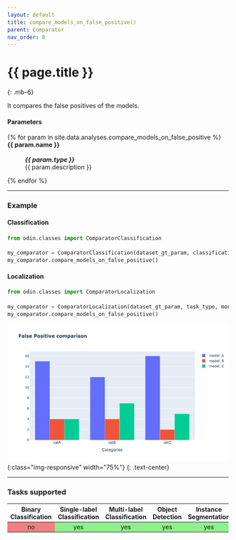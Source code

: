 ```yaml
---
layout: default
title: compare_models_on_false_positive()
parent: Comparator
nav_order: 8
---
```


# {{ page.title }}
{: .mb-6}

It compares the false positives of the models.


#### Parameters
<dl>
  {% for param in site.data.analyses.compare_models_on_false_positive %}

  <dt><strong>{{ param.name }}</strong></dt>
  <dd><br><b><i>{{ param.type }}</i></b></dd><dd>{{ param.description }}</dd>

  {% endfor %}
</dl>

<hr>

### Example

#### Classification
```py
from odin.classes import ComparatorClassification

my_comparator = ComparatorClassification(dataset_gt_param, classification_type, models_proposals)
my_comparator.compare_models_on_false_positive()
```

#### Localization
```py
from odin.classes import ComparatorLocalization

my_comparator = ComparatorLocalization(dataset_gt_param, task_type, models_proposals)
my_comparator.compare_models_on_false_positive()
```

![compare_models_on_curve_output](../img/comparator/comparison_fp.png){:class="img-responsive" width="75%"}
{: .text-center}

<hr>

### Tasks supported
<table>
  <thead>
    <tr class="header">
      <th>Binary Classification</th>
      <th>Single-label Classification</th>
      <th>Multi-label Classification</th>
      <th>Object Detection</th>
      <th>Instance Segmentation</th>
    </tr>
  </thead>
  <tbody>
    <tr style="text-align:center;">
      <td style="background:lightcoral;">no</td>
      <td style="background:lightgreen;">yes</td>
      <td style="background:lightgreen;">yes</td>
      <td style="background:lightgreen;">yes</td>
      <td style="background:lightgreen;">yes</td>
    </tr>
  </tbody>
</table>
